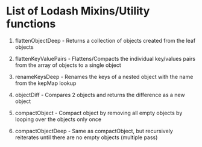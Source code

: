 # List of Lodash Mixins/Utility functions

1. flattenObjectDeep - 
    Returns a collection of objects created from the leaf objects
   
2. flattenKeyValuePairs - 
    Flattens/Compacts the individual key/values pairs from the array of objects to a single object
   
3. renameKeysDeep - 
    Renames the keys of a nested object with the name from the kepMap lookup
   
4. objectDiff - 
    Compares 2 objects and returns the difference as a new object

5. compactObject - 
    Compact object by removing all empty objects by looping over the objects only once

6. compactObjectDeep - 
    Same as compactObject, but recursively reiterates until there are no empty objects (multiple pass)
